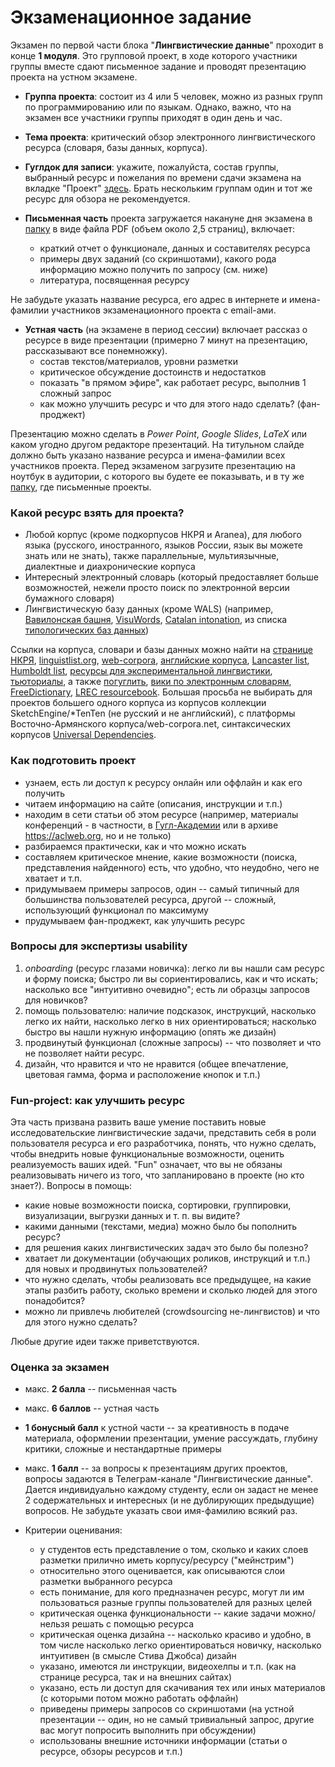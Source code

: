 # Экзаменационное задание

Экзамен по первой части блока "__Лингвистические данные__" проходит в конце __1 модуля__. Это групповой проект, в ходе которого участники группы вместе сдают письменное задание и проводят презентацию проекта на устном экзамене.

* __Группа проекта__: состоит из 4 или 5 человек, можно из разных групп по программированию или по языкам. Однако, важно, что на экзамен все участники группы приходят в один день и час. 

* __Тема проекта__: критический обзор электронного лингвистического ресурса (словаря, базы данных, корпуса). 

* __Гуглдок для записи__: укажите, пожалуйста, состав группы, выбранный ресурс и пожелания по времени сдачи экзамена на вкладке "Проект" [здесь](https://docs.google.com/spreadsheets/d/1IYk0aGugmV9Vj7iKkZC1m61Gve9sHF-ez-0IBe3SQ-w/edit?usp=sharing). Брать нескольким группам один и тот же ресурс для обзора не рекомендуется.

* __Письменная часть__ проекта загружается накануне дня экзамена в [папку](https://drive.google.com/drive/folders/1jEA6pLZl1yetVbYFCwGa-1uv731Jxbbc?usp=sharing) в виде файла PDF (объем около 2,5 страниц), включает: 

  * краткий отчет о функционале, данных и составителях ресурса  
  * примеры двух заданий (со скриншотами), какого рода информацию можно получить по запросу (см. ниже)  
  * литература, посвященная ресурсу   

Не забудьте указать название ресурса, его адрес в интернете и имена-фамилии участников экзаменационного проекта с email-ами.

* __Устная часть__ (на экзамене в период сессии) включает рассказ о ресурсе в виде презентации (примерно 7 минут на презентацию, рассказывают все понемножку).  
  * состав текстов/материалов, уровни разметки  
  * критическое обсуждение достоинств и недостатков
  * показать "в прямом эфире", как работает ресурс, выполнив 1 сложный запрос
  * как можно улучшить ресурс и что для этого надо сделать? (фан-проджект)   

Презентацию можно сделать в _Power Point_, _Google Slides_, _LaTeX_ или каком угодно другом редакторе презентаций. На титульном слайде должно быть указано название ресурса и имена-фамилии всех участников проекта. Перед экзаменом загрузите презентацию на ноутбук в аудитории, с которого вы будете ее показывать, и в ту же [папку](https://drive.google.com/drive/folders/1jEA6pLZl1yetVbYFCwGa-1uv731Jxbbc?usp=sharing), где письменные проекты.


### Какой ресурс взять для проекта?

* Любой корпус (кроме подкорпусов НКРЯ и Aranea), для любого языка (русского, иностранного, языков России, язык вы можете знать или не знать), также параллельные, мультиязычные, диалектные и диахронические корпуса
* Интересный электронный словарь (который предоставляет больше возможностей, нежели просто поиск по электронной версии бумажного словаря)
* Лингвистическую базу данных (кроме WALS) (например, [Вавилонская башня](http://starling.rinet.ru/cgi-bin/main.cgi?flags=wygnnnl), [VisuWords](https://visuwords.com/), [Catalan intonation](http://prosodia.upf.edu/cat_tobi/en/labeling_system/tonal_representation/pitch_accents/Hs.html), из списка [типологических баз данных](http://www.linguistic-typology.org/resources.html))

Ссылки на корпуса, словари и базы данных можно найти на [странице НКРЯ](http://ruscorpora.ru/corpora-other.html), [linguistlist.org](http://linguistlist.org/sp/GetWRListings.cfm?wrtypeid=1), [web-corpora](http://web-corpora.net/), [английские корпуса](http://www.helsinki.fi/varieng/CoRD/corpora/index.html), [Lancaster list](http://www.lancaster.ac.uk/fass/projects/corpus/cbls/corpora.asp), [Humboldt list](https://www.linguistik.hu-berlin.de/en/institut-en/professuren-en/korpuslinguistik/links-en/korpora_links), [ресурсы для экспериментальной лингвистики](https://experimentalfieldlinguistics.wordpress.com/experimental-materials/lexical_databases/), [тьюториалы](https://plus.google.com/communities/101266284417587206243/stream/7e7c82fd-11ed-4a7c-aa57-d582515e8837), а также [погуглить](http://lmgtfy.com/?q=%D0%BB%D0%B8%D0%BD%D0%B3%D0%B2%D0%B8%D1%81%D1%82%D0%B8%D1%87%D0%B5%D1%81%D0%BA%D0%B8%D0%B5+%D1%80%D0%B5%D1%81%D1%83%D1%80%D1%81%D1%8B), [вики по электронным словарям](https://en.wikipedia.org/wiki/List_of_online_dictionaries), [FreeDictionary](http://www.thefreedictionary.com/), [LREC resourcebook](http://www.resourcebook.eu/). Большая просьба не выбирать для проектов большего одного корпуса из корпусов коллекции SketchEngine/*TenTen (не русский и не английский), с платформы Восточно-Армянского корпуса/web-corpora.net, синтаксических корпусов [Universal Dependencies](http://match.grew.fr/#).


### Как подготовить проект

* узнаем, есть ли доступ к ресурсу онлайн или оффлайн и как его получить
* читаем информацию на сайте (описания, инструкции и т.п.)
* находим в сети статьи об этом ресурсе (например, материалы конференций - в частности, в [Гугл-Академии](https://scholar.google.ru/) или в архиве <https://aclweb.org>, но и не только)
* разбираемся практически, как и что можно искать
* составляем критическое мнение, какие возможности (поиска, представления найденного) есть, что удобно, что неудобно, чего не хватает и т.п.  
* придумываем примеры запросов, один -- самый типичный для большинства пользователей ресурса, другой -- сложный, использующий функционал по максимуму  
* прудумываем фан-проджект, как улучшить ресурс   


### Вопросы для экспертизы usability

1. _onboarding_ (ресурс глазами новичка): легко ли вы нашли сам ресурс и форму поиска; быстро ли вы сориентировались, как и что искать; насколько все "интуитивно очевидно"; есть ли образцы запросов для новичков?
2. помощь пользователю: наличие подсказок, инструкций, насколько легко их найти, насколько легко в них ориентироваться; насколько быстро вы нашли нужную информацию (опять же дизайн)
3. продвинутый функционал (сложные запросы) -- что позволяет и что не позволяет найти ресурс.
4. дизайн, что нравится и что не нравится (общее впечатление, цветовая гамма, форма и расположение кнопок и т.п.)


### Fun-project: как улучшить ресурс  

Эта часть призвана развить ваше умение поставить новые исследовательские лингвистические задачи, представить себя в роли пользователя ресурса и его разработчика, понять, что нужно сделать, чтобы внедрить новые функциональные возможности, оценить реализуемость ваших идей. "Fun" означает, что вы не обязаны реализовывать ничего из того, что запланировано в проекте (но кто знает?). Вопросы в помощь:  

* какие новые возможности поиска, сортировки, группировки, визуализации, выгрузки данных и т. п. вы видите?    
* какими данными (текстами, медиа) можно было бы пополнить ресурс?  
* для решения каких лингвистических задач это было бы полезно?  
* хватает ли документации (обучающих роликов, инструкций и т.п.) для новых и продвинутых пользователей?  
* что нужно сделать, чтобы реализовать все предыдущее, на какие этапы разбить работу, сколько времени и сколько людей для этого понадобится?  
* можно ли привлечь любителей (crowdsourcing не-лингвистов) и что для этого нужно сделать?  

Любые другие идеи также приветствуются.  


### Оценка за экзамен

* макс. __2 балла__ -- письменная часть  
* макс. __6 баллов__ -- устная часть  
* __1 бонусный балл__ к устной части -- за креативность в подаче материала, оформлении презентации, умение рассуждать, глубину критики, сложные и нестандартные примеры
* макс. __1 балл__ -- за вопросы к презентациям других проектов, вопросы задаются в Телеграм-канале "Лингвистические данные". Дается индивидуально каждому студенту, если он задаст не менее 2 содержательных и интересных (и не дублирующих предыдущие) вопросов. Не забудьте указать свои имя-фамилию всякий раз.   

* Критерии оценивания:  
  * у студентов есть представление о том, сколько и каких слоев разметки прилично иметь корпусу/ресурсу ("мейнстрим")
  * относительно этого оценивается, как описываются слои разметки выбранного ресурса
  * есть понимание, для кого предназначен ресурс, могут ли им пользоваться разные группы пользователей для разных целей
  * критическая оценка функциональности -- какие задачи можно/нельзя решать с помощью ресурса
  * критическая оценка дизайна -- насколько красиво и удобно, в том числе насколько легко ориентироваться новичку, насколько интуитивен (в смысле Стива Джобса) дизайн
  * указано, имеются ли инструкции, видеохелпы и т.п. (как на странице ресурса, так и на внешних сайтах)
  * указано, есть ли доступ для скачивания тех или иных материалов (с которыми потом можно работать оффлайн)
  * приведены примеры запросов со скриншотами (на устной презентации -- один, но не самый тривиальный запрос, другие вас могут попросить выполнить при обсуждении)
  * использованы внешние источники информации (статьи о ресурсе, обзоры ресурсов и т.п.)
